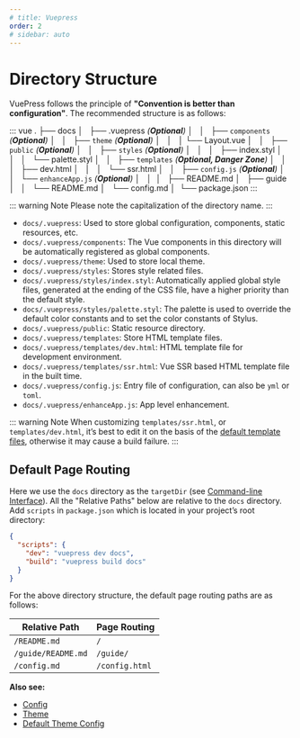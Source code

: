 ```yaml
---
# title: Vuepress
order: 2
# sidebar: auto
---
```




# Directory Structure

VuePress follows the principle of **"Convention is better than configuration"**. The recommended structure is as follows:

<!-- textlint-disable terminology -->

::: vue
.
├── docs
│   ├── .vuepress _(**Optional**)_
│   │   ├── `components` _(**Optional**)_
│   │   ├── `theme` _(**Optional**)_
│   │   │   └── Layout.vue
│   │   ├── `public` _(**Optional**)_
│   │   ├── `styles` _(**Optional**)_
│   │   │   ├── index.styl
│   │   │   └── palette.styl
│   │   ├── `templates` _(**Optional, Danger Zone**)_
│   │   │   ├── dev.html
│   │   │   └── ssr.html
│   │   ├── `config.js` _(**Optional**)_
│   │   └── `enhanceApp.js` _(**Optional**)_
│   │ 
│   ├── README.md
│   ├── guide
│   │   └── README.md
│   └── config.md
│ 
└── package.json
:::

<!-- textlint-enable -->

::: warning Note
Please note the capitalization of the directory name.
:::

- `docs/.vuepress`: Used to store global configuration, components, static resources, etc.
- `docs/.vuepress/components`: The Vue components in this directory will be automatically registered as global components.
- `docs/.vuepress/theme`: Used to store local theme.
- `docs/.vuepress/styles`: Stores style related files.
- `docs/.vuepress/styles/index.styl`: Automatically applied global style files, generated at the ending of the CSS file, have a higher priority than the default style.
- `docs/.vuepress/styles/palette.styl`: The palette is used to override the default color constants and to set the color constants of Stylus.
- `docs/.vuepress/public`: Static resource directory.
- `docs/.vuepress/templates`: Store HTML template files.
- `docs/.vuepress/templates/dev.html`: HTML template file for development environment.
- `docs/.vuepress/templates/ssr.html`: Vue SSR based HTML template file in the built time.
- `docs/.vuepress/config.js`: Entry file of configuration, can also be `yml` or `toml`.
- `docs/.vuepress/enhanceApp.js`: App level enhancement.

::: warning Note
When customizing `templates/ssr.html`, or `templates/dev.html`, it’s best to edit it on the basis of the [default template files](https://github.com/vuejs/vuepress/blob/master/packages/%40vuepress/core/lib/client/index.dev.html), otherwise it may cause a build failure.
:::

## Default Page Routing

Here we use the `docs` directory as the `targetDir` (see [Command-line Interface](../api/cli.md#usage)). All the "Relative Paths" below are relative to the `docs` directory. Add `scripts` in `package.json` which is located in your project’s root directory:

```json
{
  "scripts": {
    "dev": "vuepress dev docs",
    "build": "vuepress build docs"
  }
}
```

For the above directory structure, the default page routing paths are as follows:

|    Relative Path   |  Page Routing  |
|--------------------|----------------|
| `/README.md`       | `/`            |
| `/guide/README.md` | `/guide/`      |
| `/config.md`       | `/config.html` |

**Also see:**

- [Config](../config/README.md)
- [Theme](../theme/)
- [Default Theme Config](../theme/default-theme-config.md)

